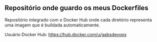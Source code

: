## Repositório onde guardo os meus Dockerfiles

Repositório integrado com o Docker Hub onde cada diretório representa uma imagem que é buildada automaticamente.

Usuário Docker Hub:
https://hub.docker.com/u/gabsdevops
